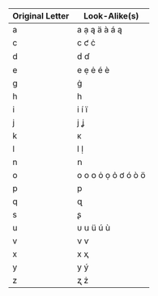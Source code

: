 Original Letter | Look-Alike(s)
--------------- | -------------
a | а ạ ą ä à á ą
c | с ƈ ċ
d | ԁ ɗ
e | е ẹ ė é è
g | ġ
h | һ
i | і í ï
j | ј ʝ
k | κ
l | ӏ ḷ
n | ո
o | о ο օ ȯ ọ ỏ ơ ó ò ö
p | р
q | զ
s | ʂ
u | υ ս ü ú ù
v | ν ѵ
x | х ҳ
y | у ý
z | ʐ ż
